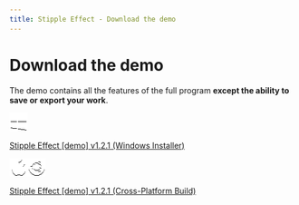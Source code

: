 ```yaml
---
title: Stipple Effect - Download the demo
---
```


# Download the demo

The demo contains all the features of the full program **except the ability to save or export your work**.

![Windows](assets/img/windows.png)

<div class="download-button">
    <a target="_blank" href="https://www.dropbox.com/scl/fi/hiuminzittdg912k8zt6l/stipple-effect-demo-1_2_1-installer.exe?rlkey=92yn7g5icd8x7w21bhi4hybix&st=jqtj6d3t&dl=0">
        Stipple Effect [demo] v1.2.1 (Windows Installer)
    </a>
</div>

![macOS & Linux distributions](assets/img/macos-ubuntu.png)

<div class="download-button">
    <a  target="_blank" href="https://www.dropbox.com/scl/fi/y6xinc0651wtihf7s8go6/stipple-effect-demo-1_2_1.zip?rlkey=gb1me03eafftv6dyuukeeysbk&st=3dgd1u4k&dl=0">
        Stipple Effect [demo] v1.2.1 (Cross-Platform Build)
    </a>
</div>
